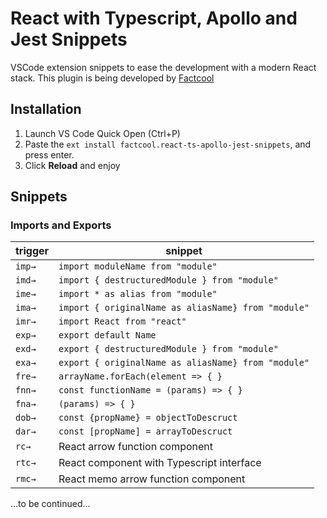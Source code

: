 # React with Typescript, Apollo and Jest Snippets

VSCode extension snippets to ease the development with a modern React stack. This plugin is being developed by [Factcool](https://factcool.com/)

## Installation

1.  Launch VS Code Quick Open (Ctrl+P)
2.  Paste the `ext install factcool.react-ts-apollo-jest-snippets`, and press enter.
3.  Click **Reload** and enjoy

## Snippets

### Imports and Exports

| trigger | snippet                                             |
| ------- | --------------------------------------------------- |
| `imp→`  | `import moduleName from "module"`                   |
| `imd→`  | `import { destructuredModule } from "module"`       |
| `ime→`  | `import * as alias from "module"`                   |
| `ima→`  | `import { originalName as aliasName} from "module"` |
| `imr→`  | `import React from "react"`                         |
| `exp→`  | `export default Name`                               |
| `exd→`  | `export { destructuredModule } from "module"`       |
| `exa→`  | `export { originalName as aliasName} from "module"` |
| `fre→`  | `arrayName.forEach(element => { }`                  |
| `fnn→`  | `const functionName = (params) => { }`              |
| `fna→`  | `(params) => { }`                                   |
| `dob→`  | `const {propName} = objectToDescruct`               |
| `dar→`  | `const [propName] = arrayToDescruct`                |
| `rc→`   | React arrow function component                      |
| `rtc→`  | React component with Typescript interface           |
| `rmc→`  | React memo arrow function component                 |

...to be continued...
